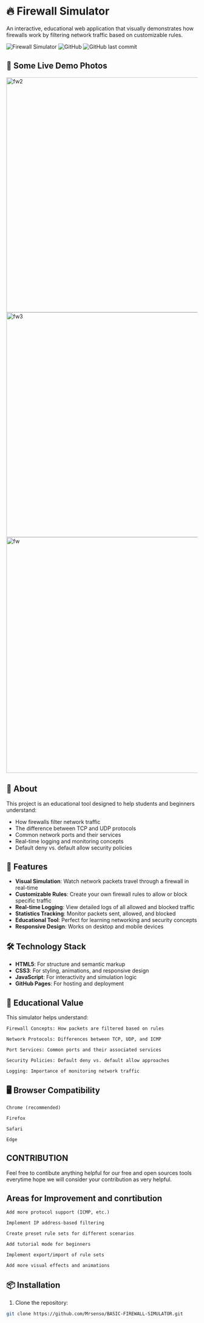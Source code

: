 # 🔥 Firewall Simulator

An interactive, educational web application that visually demonstrates how firewalls work by filtering network traffic based on customizable rules.

![Firewall Simulator](https://img.shields.io/badge/Status-Active-success)
![GitHub](https://img.shields.io/github/license/Mrsenso/BASIC-FIREWALL-SIMULATOR)
![GitHub last commit](https://img.shields.io/github/last-commit/Mrsenso/BASIC-FIREWALL-SIMULATOR)

## 🌟 Some Live Demo Photos 
<img width="1343" height="618" alt="fw2" src="https://github.com/user-attachments/assets/b26acd48-ac56-49a4-a948-4ed5baeeb423" />

<img width="1322" height="591" alt="fw3" src="https://github.com/user-attachments/assets/09cafd7f-ff89-4921-996b-32a86b443c06" />

<img width="1344" height="620" alt="fw" src="https://github.com/user-attachments/assets/7298451b-bf22-4d1c-bcdb-0c92704967ed" />





## 📖 About

This project is an educational tool designed to help students and beginners understand:
- How firewalls filter network traffic
- The difference between TCP and UDP protocols
- Common network ports and their services
- Real-time logging and monitoring concepts
- Default deny vs. default allow security policies

## 🚀 Features

- **Visual Simulation**: Watch network packets travel through a firewall in real-time
- **Customizable Rules**: Create your own firewall rules to allow or block specific traffic
- **Real-time Logging**: View detailed logs of all allowed and blocked traffic
- **Statistics Tracking**: Monitor packets sent, allowed, and blocked
- **Educational Tool**: Perfect for learning networking and security concepts
- **Responsive Design**: Works on desktop and mobile devices

## 🛠️ Technology Stack

- **HTML5**: For structure and semantic markup
- **CSS3**: For styling, animations, and responsive design
- **JavaScript**: For interactivity and simulation logic
- **GitHub Pages**: For hosting and deployment


##  🧪 Educational Value

This simulator helps understand:

    Firewall Concepts: How packets are filtered based on rules

    Network Protocols: Differences between TCP, UDP, and ICMP

    Port Services: Common ports and their associated services

    Security Policies: Default deny vs. default allow approaches

    Logging: Importance of monitoring network traffic

##  🖥️ Browser Compatibility

    Chrome (recommended)

    Firefox

    Safari

    Edge



##  CONTRIBUTION


  Feel free to contibute anything helpful for our free and open sources tools everytime hope we will consider your contribution as  very helpful.

## Areas for Improvement and conrtibution

    Add more protocol support (ICMP, etc.)

    Implement IP address-based filtering

    Create preset rule sets for different scenarios

    Add tutorial mode for beginners

    Implement export/import of rule sets

    Add more visual effects and animations
 

## 📦 Installation

1. Clone the repository:
```bash
git clone https://github.com/Mrsenso/BASIC-FIREWALL-SIMULATOR.git
